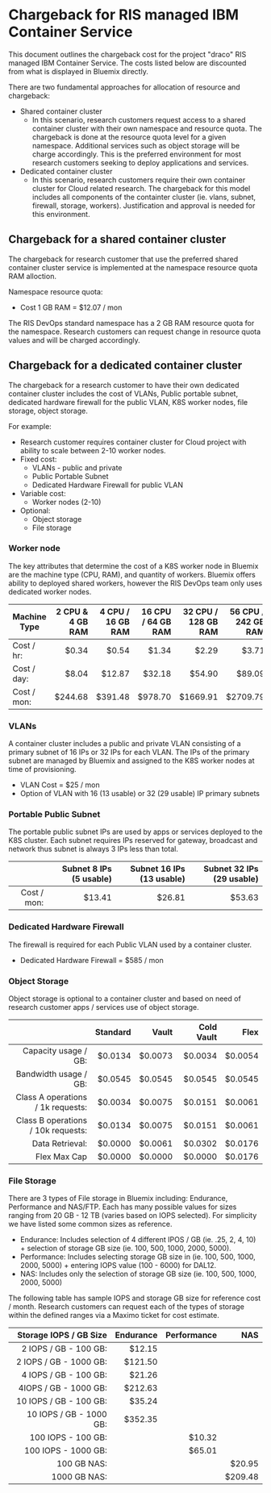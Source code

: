 # Chargeback for RIS managed IBM Container Service
This document outlines the chargeback cost for the project "draco" RIS managed IBM Container Service.  The costs listed below are discounted from what is displayed in Bluemix directly.

There are two fundamental approaches for allocation of resource and chargeback:
* Shared container cluster
  * In this scenario, research customers request access to a shared container cluster with their own namespace and resource quota. The chargeback is done at the resource quota level for a given namespace.  Additional services such as object storage will be charge accordingly.  This is the preferred environment for most research customers seeking to deploy applications and services.  
* Dedicated container cluster
  * In this scenario, research customers require their own container cluster for Cloud related research. The chargeback for this model includes all components of the containter cluster (ie. vlans, subnet, firewall, storage, workers).  Justification and approval is needed for this environment.


## Chargeback for a shared container cluster
The chargeback for research customer that use the preferred shared container cluster service is implemented at the namespace resource quota RAM alloction.

Namespace resource quota:
* Cost 1 GB RAM = $12.07 / mon

The RIS DevOps standard namespace has a 2 GB RAM resource quota for the namespace.  Research customers can request change in resource quota values and will be charged accordingly.


## Chargeback for a dedicated container cluster
The chargeback for a research customer to have their own dedicated container cluster includes the cost of VLANs, Public portable subnet, dedicated hardware firewall for the public VLAN, K8S worker nodes, file storage, object storage.

For example:
* Research customer requires container cluster for Cloud project with ability to scale between 2-10 worker nodes.
* Fixed cost: 
  * VLANs - public and private
  * Public Portable Subnet 
  * Dedicated Hardware Firewall for public VLAN  
* Variable cost:
  * Worker nodes (2-10)
* Optional:
  * Object storage
  * File storage


### Worker node
The key attributes that determine the cost of a K8S worker node in Bluemix are the machine type (CPU, RAM), and quantity of workers.  Bluemix offers ability to deployed shared workers, however the RIS DevOps team only uses dedicated worker nodes.

| Machine Type | 2 CPU & 4 GB RAM | 4 CPU / 16 GB RAM | 16 CPU / 64 GB RAM  |32 CPU / 128 GB RAM | 56 CPU / 242 GB RAM |
|--------------| ----------------:|------------------:|--------------------:|-------------------:|--------------------:|
| Cost / hr:   | $0.34            | $0.54             | $1.34               | $2.29              | $3.71               |
| Cost / day:  | $8.04            | $12.87            | $32.18              | $54.90             | $89.09              |
| Cost / mon:  | $244.68          | $391.48           | $978.70             | $1669.91           | $2709.79            |


### VLANs
A container cluster includes a public and private VLAN consisting of a primary subnet of 16 IPs or 32 IPs for each VLAN.  The IPs of the primary subnet are managed by Bluemix and assigned to the K8S worker nodes at time of provisioning.

* VLAN Cost = $25 / mon
* Option of VLAN with 16 (13 usable) or 32 (29 usable) IP primary subnets

### Portable Public Subnet
The portable public subnet IPs are used by apps or services deployed to the K8S cluster.  Each subnet requires IPs reserved for gateway, broadcast and network thus subnet is always 3 IPs less than total.

|              | Subnet 8 IPs (5 usable) | Subnet 16 IPs (13 usable) | Subnet 32 IPs (29 usable) |
|-------------:|------------------------:|--------------------------:|--------------------------:|
| Cost / mon:  | $13.41                  | $26.81                    | $53.63                    |



### Dedicated Hardware Firewall
The firewall is required for each Public VLAN used by a container cluster.

* Dedicated Hardware Firewall = $585 / mon


### Object Storage
Object storage is optional to a container cluster and based on need of research customer apps / services use of object storage.


|                                    | Standard    | Vault      | Cold Vault | Flex       |
|-----------------------------------:| -----------:|-----------:|-----------:|-----------:|
| Capacity usage / GB:               | $0.0134     | $0.0073    | $0.0034    | $0.0054    |
| Bandwidth usage / GB:              | $0.0545     | $0.0545    | $0.0545    | $0.0545    |
| Class A operations / 1k requests:  | $0.0034     | $0.0075    | $0.0151    | $0.0061    |
| Class B operations / 10k requests: | $0.0134     | $0.0075    | $0.0151    | $0.0061    |
| Data Retrieval:                    | $0.0000     | $0.0061    | $0.0302    | $0.0176    |      
| Flex Max Cap                       | $0.0000     | $0.0000    | $0.0000    | $0.0176    |      

### File Storage
There are 3 types of File storage in Bluemix including: Endurance, Performance and NAS/FTP. Each has many possible values for sizes ranging from 20 GB - 12 TB (varies based on IOPS selected). For simplicity we have listed some common sizes as reference. 

* Endurance: Includes selection of 4 different IPOS / GB (ie. .25, 2, 4, 10) + selection of storage GB size (ie. 100, 500, 1000, 2000, 5000).
* Performance: Includes selecting storage GB size in (ie. 100, 500, 1000, 2000, 5000) + entering IOPS value (100 - 6000) for DAL12.
* NAS: Includes only the selection of storage GB size (ie. 100, 500, 1000, 2000, 5000)

The following table has sample IOPS and storage GB size for reference cost / month.  Research customers can request each of the types of storage within the defined ranges via a Maximo ticket for cost estimate.

| Storage IOPS / GB Size  | Endurance    | Performance | NAS         |
|------------------------:| ------------:|------------:|------------:|
| 2 IOPS / GB - 100 GB:   | $12.15       |             |             |
| 2 IOPS / GB - 1000 GB:  | $121.50      |             |             |
| 4 IOPS / GB - 100 GB:   | $21.26       |             |             |
| 4IOPS / GB - 1000 GB:   | $212.63      |             |             |
| 10 IOPS / GB - 100 GB:  | $35.24       |             |             |
| 10 IOPS / GB - 1000 GB: | $352.35      |             |             |
| 100 IOPS - 100 GB:      |              | $10.32      |             |
| 100 IOPS - 1000 GB:     |              | $65.01      |             |
| 100 GB NAS:             |              |             | $20.95      |
| 1000 GB NAS:            |              |             | $209.48     |




